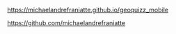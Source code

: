 ﻿https://michaelandrefraniatte.github.io/geoquizz_mobile  
  
https://github.com/michaelandrefraniatte  